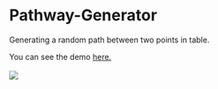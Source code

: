 # Pathway-Generator
Generating a random path between two points in table.

You can see the demo <a href='https://itsmepvr.github.io/path-generator/'>here.</a><br><br>
<img src='img.jpg' />
